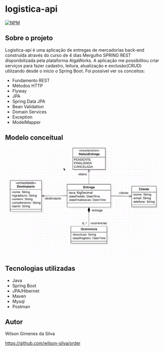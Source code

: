 # logistica-api
[![NPM](https://img.shields.io/npm/l/react)](https://github.com/wilson-silva/order/blob/main/LICENSE)

## Sobre o projeto

Logistica-api é uma aplicação de entregas de mercadorias back-end construída através do curso de 4 dias Mergulho SPRING REST disponibilizada pela plataforma AlgaWorks.
A aplicação me possibilitou criar serviços para fazer cadastro, leitura, atualização e exclusão(CRUD) utilizando desde o início o Spring Boot. 
Foi possivel ver os conceitos:
- Fundamento REST
- Métodos HTTP
- Flyway
- JPA
- Spring Data JPA
- Bean Validation
- Domain Services
- Exception
- ModelMapper


## Modelo conceitual
![Modelo Conceitual](https://github.com/wilson-silva/logistica-api/blob/main/uml.png)

## Tecnologias utilizadas
- Java
- Spring Boot
- JPA/Hibernet
- Maven
- Mysql
- Postman

## Autor

Wilson Gimenes da Silva

https://github.com/wilson-silva/order

